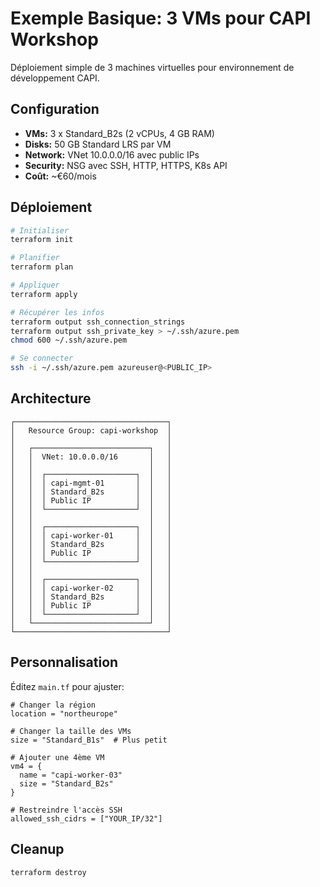 # Exemple Basique: 3 VMs pour CAPI Workshop

Déploiement simple de 3 machines virtuelles pour environnement de développement CAPI.

## Configuration

- **VMs:** 3 x Standard_B2s (2 vCPUs, 4 GB RAM)
- **Disks:** 50 GB Standard LRS par VM
- **Network:** VNet 10.0.0.0/16 avec public IPs
- **Security:** NSG avec SSH, HTTP, HTTPS, K8s API
- **Coût:** ~€60/mois

## Déploiement

```bash
# Initialiser
terraform init

# Planifier
terraform plan

# Appliquer
terraform apply

# Récupérer les infos
terraform output ssh_connection_strings
terraform output ssh_private_key > ~/.ssh/azure.pem
chmod 600 ~/.ssh/azure.pem

# Se connecter
ssh -i ~/.ssh/azure.pem azureuser@<PUBLIC_IP>
```

## Architecture

```
┌──────────────────────────────────┐
│   Resource Group: capi-workshop  │
│                                  │
│   ┌──────────────────────────┐   │
│   │  VNet: 10.0.0.0/16       │   │
│   │                          │   │
│   │  ┌────────────────────┐  │   │
│   │  │ capi-mgmt-01       │  │   │
│   │  │ Standard_B2s       │  │   │
│   │  │ Public IP          │  │   │
│   │  └────────────────────┘  │   │
│   │                          │   │
│   │  ┌────────────────────┐  │   │
│   │  │ capi-worker-01     │  │   │
│   │  │ Standard_B2s       │  │   │
│   │  │ Public IP          │  │   │
│   │  └────────────────────┘  │   │
│   │                          │   │
│   │  ┌────────────────────┐  │   │
│   │  │ capi-worker-02     │  │   │
│   │  │ Standard_B2s       │  │   │
│   │  │ Public IP          │  │   │
│   │  └────────────────────┘  │   │
│   └──────────────────────────┘   │
└──────────────────────────────────┘
```

## Personnalisation

Éditez `main.tf` pour ajuster:

```hcl
# Changer la région
location = "northeurope"

# Changer la taille des VMs
size = "Standard_B1s"  # Plus petit

# Ajouter une 4ème VM
vm4 = {
  name = "capi-worker-03"
  size = "Standard_B2s"
}

# Restreindre l'accès SSH
allowed_ssh_cidrs = ["YOUR_IP/32"]
```

## Cleanup

```bash
terraform destroy
```